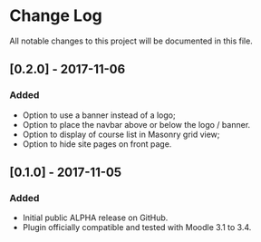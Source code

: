 # Change Log
All notable changes to this project will be documented in this file.

## [0.2.0] - 2017-11-06
### Added
- Option to use a banner instead of a logo;
- Option to place the navbar above or below the logo / banner.
- Option to display of course list in Masonry grid view;
- Option to hide site pages on front page.

## [0.1.0] - 2017-11-05
### Added
- Initial public ALPHA release on GitHub.
- Plugin officially compatible and tested with Moodle 3.1 to 3.4.
